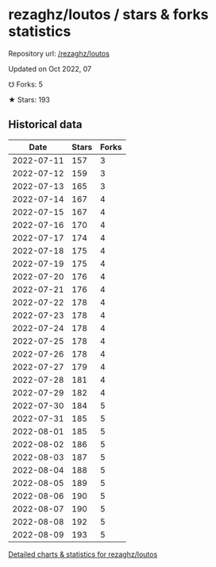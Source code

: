 # rezaghz/loutos / stars & forks statistics

Repository url: [/rezaghz/loutos](https://github.com/rezaghz/loutos)

Updated on Oct 2022, 07

☋ Forks: 5

★ Stars: 193

## Historical data
| Date | Stars | Forks |
|------|-------|-------|
| 2022-07-11 | 157 | 3 | 
| 2022-07-12 | 159 | 3 | 
| 2022-07-13 | 165 | 3 | 
| 2022-07-14 | 167 | 4 | 
| 2022-07-15 | 167 | 4 | 
| 2022-07-16 | 170 | 4 | 
| 2022-07-17 | 174 | 4 | 
| 2022-07-18 | 175 | 4 | 
| 2022-07-19 | 175 | 4 | 
| 2022-07-20 | 176 | 4 | 
| 2022-07-21 | 176 | 4 | 
| 2022-07-22 | 178 | 4 | 
| 2022-07-23 | 178 | 4 | 
| 2022-07-24 | 178 | 4 | 
| 2022-07-25 | 178 | 4 | 
| 2022-07-26 | 178 | 4 | 
| 2022-07-27 | 179 | 4 | 
| 2022-07-28 | 181 | 4 | 
| 2022-07-29 | 182 | 4 | 
| 2022-07-30 | 184 | 5 | 
| 2022-07-31 | 185 | 5 | 
| 2022-08-01 | 185 | 5 | 
| 2022-08-02 | 186 | 5 | 
| 2022-08-03 | 187 | 5 | 
| 2022-08-04 | 188 | 5 | 
| 2022-08-05 | 189 | 5 | 
| 2022-08-06 | 190 | 5 | 
| 2022-08-07 | 190 | 5 | 
| 2022-08-08 | 192 | 5 | 
| 2022-08-09 | 193 | 5 | 


[Detailed charts & statistics for rezaghz/loutos](https://reviewgithub.com/rep/rezaghz/loutos)
